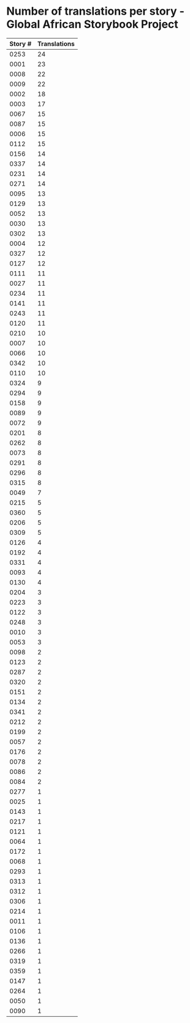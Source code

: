 # Number of translations per story - Global African Storybook Project

Story # | Translations
------- | ------------
0253 | 24
0001 | 23
0008 | 22
0009 | 22
0002 | 18
0003 | 17
0067 | 15
0087 | 15
0006 | 15
0112 | 15
0156 | 14
0337 | 14
0231 | 14
0271 | 14
0095 | 13
0129 | 13
0052 | 13
0030 | 13
0302 | 13
0004 | 12
0327 | 12
0127 | 12
0111 | 11
0027 | 11
0234 | 11
0141 | 11
0243 | 11
0120 | 11
0210 | 10
0007 | 10
0066 | 10
0342 | 10
0110 | 10
0324 | 9
0294 | 9
0158 | 9
0089 | 9
0072 | 9
0201 | 8
0262 | 8
0073 | 8
0291 | 8
0296 | 8
0315 | 8
0049 | 7
0215 | 5
0360 | 5
0206 | 5
0309 | 5
0126 | 4
0192 | 4
0331 | 4
0093 | 4
0130 | 4
0204 | 3
0223 | 3
0122 | 3
0248 | 3
0010 | 3
0053 | 3
0098 | 2
0123 | 2
0287 | 2
0320 | 2
0151 | 2
0134 | 2
0341 | 2
0212 | 2
0199 | 2
0057 | 2
0176 | 2
0078 | 2
0086 | 2
0084 | 2
0277 | 1
0025 | 1
0143 | 1
0217 | 1
0121 | 1
0064 | 1
0172 | 1
0068 | 1
0293 | 1
0313 | 1
0312 | 1
0306 | 1
0214 | 1
0011 | 1
0106 | 1
0136 | 1
0266 | 1
0319 | 1
0359 | 1
0147 | 1
0264 | 1
0050 | 1
0090 | 1

